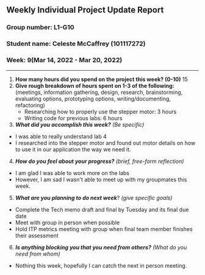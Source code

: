 ## Weekly Individual Project Update Report
### Group number: L1-G10
### Student name: Celeste McCaffrey (101117272)
### Week: 9(Mar 14, 2022 - Mar 20, 2022)
___
1. **How many hours did you spend on the project this week? (0-10)**
   15
2. **Give rough breakdown of hours spent on 1-3 of the following:**
   (meetings, information gathering, design, research, brainstorming, evaluating options, prototyping options, writing/documenting, refactoring)
   - Researching how to properly use the stepper motor: 3 hours
   - Writing code for previous labs: 6 hours
3. ***What did you accomplish this week?*** _(Be specific)_
  - I was able to really understand lab 4
  - I researched into the stepper motor and found out motor details on how to use it in our application the way we need it.
4. ***How do you feel about your progress?*** _(brief, free-form reflection)_
  - I am glad I was able to work more on the labs
  - However, I am sad I wasn't able to meet up with my groupmates this week.
5. ***What are you planning to do next week***? _(give specific goals)_
  - Complete the Tech memo draft and final by Tuesday and its final due date
  - Meet with group in person when possible
  - Hold ITP metrics meeting with group when final team member finishes their assessment
6. ***Is anything blocking you that you need from others?*** _(What do you need from whom)_
  - Nothing this week, hopefully I can catch the next in person meeting.
